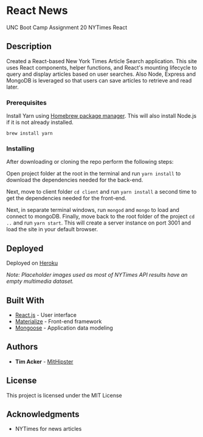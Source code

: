 # React News

UNC Boot Camp Assignment 20 NYTimes React

## Description

Created a React-based New York Times Article Search application. This site uses React components, helper functions, and React's mounting lifecycle to query and display articles based on user searches. Also Node, Express and MongoDB is leveraged so that users can save articles to retrieve and read later.

### Prerequisites

Install Yarn using [Homebrew package manager](https://brew.sh/). This will also install Node.js if it is not already installed.

```
brew install yarn
```

### Installing

After downloading or cloning the repo perform the following steps:

Open project folder at the root in the terminal and run `yarn install` to download the dependencies needed for the back-end.

Next, move to client folder `cd client` and run `yarn install` a second time to get the dependencies needed for the front-end.

Next, in separate terminal windows, run `mongod` and `mongo` to load and connect to mongoDB. Finally, move back to the root folder of the project `cd ..` and run `yarn start`. This will create a server instance on port 3001 and load the site in your default browser.


## Deployed

Deployed on [Heroku](https://aqueous-tundra-24831.herokuapp.com/)

*Note: Placeholder images used as most of NYTimes API results have an empty multimedia dataset.*

## Built With

* [React.js](https://reactjs.org/) - User interface
* [Materialize](http://materializecss.com/) - Front-end framework
* [Mongoose](http://mongoosejs.com/) - Application data modeling

## Authors

* **Tim Acker** - [MitHipster](https://github.com/MitHipster)

## License

This project is licensed under the MIT License

## Acknowledgments

* NYTimes for news articles
